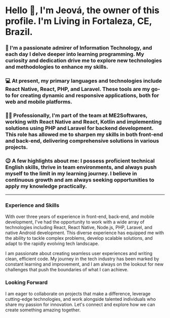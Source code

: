 
# Hello 👋, I'm Jeová, the owner of this profile. I'm Living in Fortaleza, CE, Brazil.

### 👀 I'm a passionate admirer of Information Technology, and each day I delve deeper into learning programming. My curiosity and dedication drive me to explore new technologies and methodologies to enhance my skills.

### 💻 At present, my primary languages and technologies include React Native, React, PHP, and Laravel. These tools are my go-to for creating dynamic and responsive applications, both for web and mobile platforms.

### 🧑‍💻 Professionally, I'm part of the team at ME2Softwares, working with React Native and React, Kotlin and implementing solutions using PHP and Laravel for backend development. This role has allowed me to sharpen my skills in both front-end and back-end, delivering comprehensive solutions in various projects.

### 😉 A few highlights about me: I possess proficient technical English skills, thrive in team environments, and always push myself to the limit in my learning journey. I believe in continuous growth and am always seeking opportunities to apply my knowledge practically.

---

### Experience and Skills

With over three years of experience in front-end, back-end, and mobile development, I've had the opportunity to work with a wide array of technologies including React, React Native, Node.js, PHP, Laravel, and native Android development. This diverse experience has equipped me with the ability to tackle complex problems, develop scalable solutions, and adapt to the rapidly evolving tech landscape.

I am passionate about creating seamless user experiences and writing clean, efficient code. My journey in the tech industry has been marked by constant learning and improvement, and I am always on the lookout for new challenges that push the boundaries of what I can achieve.

### Looking Forward

I am eager to collaborate on projects that make a difference, leverage cutting-edge technologies, and work alongside talented individuals who share my passion for innovation. Let's connect and explore how we can create something amazing together.
